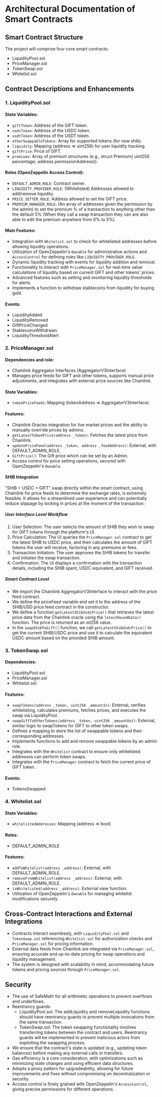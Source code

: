 # Architectural Documentation of Smart Contracts

## Smart Contract Structure

The project will comprise four core smart contracts:
- LiquidityPool.sol
- PriceManager.sol
- TokenSwap.sol
- Whitelist.sol

## Contract Descriptions and Enhancements

### 1. LiquidityPool.sol

#### State Variables:
- `giftToken`: Address of the GIFT token.
- `usdcToken`: Address of the USDC token.
- `usdtToken`: Address of the USDT token.
- `otherSwappableTokens`: Array for supported tokens (for now shib).
- `liquidity`: Mapping (address => uint256) for user liquidity tracking.
- `giftPrice`: Price of GIFT.
- `premiums`: Array of premium structures (e.g., struct Premium{ uint256 percentage; address permissionAddress}).

#### Roles (OpenZeppelin Access Control):
- `DEFAULT_ADMIN_ROLE`: Contract owner.
- `LIQUIDITY_PROVIDER_ROLE`: (Whitelisted) Addresses allowed to add/remove liquidity.
- `PRICE_SETTER_ROLE`: Address allowed to set the GIFT price.
- `PREMIUM_MANAGER_ROLE`: (An array of addresses given the permission by the admin) to set the premium % of a transaction to anything other than the default 5% (When they call a swap transaction they can are also able to edit the premium anywhere from 0% to 5%).

#### Main Features:
- Integration with `Whitelist.sol` to check for whitelisted addresses before allowing liquidity operations.
- Utilization of OpenZeppelin's `Ownable` for administrative actions and `AccessControl` for defining roles like `LIQUIDITY_PROVIDER_ROLE`.
- Dynamic liquidity tracking with events for liquidity addition and removal.
- Functionality to interact with `PriceManager.sol` for real-time value calculations of liquidity based on current GIFT and other tokens' prices.
- Advanced features such as setting and monitoring liquidity thresholds for alerts.
- Implements a function to withdraw stablecoins from liquidity for buying gold.

#### Events:
- LiquidityAdded
- LiquidityRemoved
- GiftPriceChanged
- StablecoinsWithdrawn
- LiquidityThresholdAlert 

### 2. PriceManager.sol

#### Dependencies and role:
- Chainlink Aggregator Interfaces (AggregatorV3Interface)
- Manages price feeds for GIFT and other tokens, supports manual price adjustments, and integrates with external price sources like Chainlink.

#### State Variables:
- `tokenPriceFeeds`: Mapping (tokenAddress => AggregatorV3Interface)

#### Features:
- Chainlink Oracles integration for live market prices and the ability to manually override prices by admins.
- `getLatestTokenPrice(address _token)`: Fetches the latest price from Chainlink.
- `updatePriceFeed(address _token, address _feedAddress)`: External, with DEFAULT_ADMIN_ROLE.
- `GiftPrice()`: The Gift price which can be set by an Admin.
- Access control for price setting operations, secured with OpenZeppelin's `Ownable`.

#### SHIB Integration
"SHIB > USDC > GIFT" swap directly within the smart contract, using Chainlink for price feeds to determine the exchange rates, is extremely feasible. It allows for a streamlined user experience and can potentially reduce slippage by locking in prices at the moment of the transaction.

##### User Interface Level Workflow
1. User Selection: The user selects the amount of SHIB they wish to swap for GIFT tokens through the platform's UI.
2. Price Calculation: The UI queries the `PriceManager.sol` contract to get the latest SHIB to USDC price, and then calculates the amount of GIFT tokens the user will receive, factoring in any premiums or fees.
3. Transaction Initiation: The user approves the SHIB tokens for transfer and initiates the swap transaction.
4. Confirmation: The UI displays a confirmation with the transaction details, including the SHIB spent, USDC equivalent, and GIFT received.

##### Smart Contract Level
- We import the Chainlink AggregatorV3Interface to interact with the price feed contract.
- We define the priceFeed variable and set it to the address of the SHIB/USD price feed contract in the constructor. 
- We define a function `getLatestShibUsdcPrice()` that retrieves the latest price data from the Chainlink oracle using the `latestRoundData()` function. The price is returned as an int256 value.
- In the `swapShibToGift()` function, we call `getLatestShibUsdcPrice()` to get the current SHIB/USDC price and use it to calculate the equivalent USDC amount based on the provided SHIB amount.

### 3. TokenSwap.sol

#### Dependencies: 
- LiquidityPool.sol
- PriceManager.sol
- Whitelist.sol

#### Features:
- `swapTokens(address _token, uint256 _amountIn)`: External, verifies whitelisting, calculates premiums, fetches prices, and executes the swap via LiquidityPool.
- `swapGiftToOtherTokens(address _token, uint256 _amountOut)`: External, similar logic to swapTokens for GIFT to other token swaps.
- Defines a mapping to store the list of swappable tokens and their corresponding addresses.
- Implements functions to add and remove swappable tokens by an admin role.
- Integrates with the `Whitelist` contract to ensure only whitelisted addresses can perform token swaps.
- Integrates with the `PriceManager` contract to fetch the current price of GIFT token.

#### Events:
- TokensSwapped

### 4. Whitelist.sol

#### State Variables:
- `whitelistedAddresses`: Mapping (address => bool)

#### Roles:
- DEFAULT_ADMIN_ROLE

#### Features:
- `addToWhitelist(address _address)`: External, with DEFAULT_ADMIN_ROLE.
- `removeFromWhitelist(address _address)`: External, with DEFAULT_ADMIN_ROLE.
- `isWhitelisted(address _address)`: External view function.
- Utilization of OpenZeppelin's `Ownable` for managing whitelist modifications securely.

## Cross-Contract Interactions and External Integrations

- Contracts interact seamlessly, with `LiquidityPool.sol` and `TokenSwap.sol` referencing `Whitelist.sol` for authorization checks and `PriceManager.sol` for pricing information.
- External data feeds from Chainlink are integrated via `PriceManager.sol`, ensuring accurate and up-to-date pricing for swap operations and liquidity management.
- The system is designed with scalability in mind, accommodating future tokens and pricing sources through `PriceManager.sol`.

## Security
- The use of SafeMath for all arithmetic operations to prevent overflows and underflows.
- Reentrancy guards:
  - LiquidityPool.sol: The addLiquidity and removeLiquidity functions should have reentrancy guards to prevent multiple invocations from the same transaction.
  - TokenSwap.sol: The token swapping functionality involves transferring tokens between the contract and users. Reentrancy guards will be implemented to prevent malicious actors from exploiting the swapping process.
- We ensure that the contract's state is updated (e.g., updating token balances) before making any external calls or transfers.
- Gas efficiency is a core consideration, with optimizations such as minimizing state changes and using efficient data structures.
- Adopts a proxy pattern for upgradeability, allowing for future improvements and fixes without compromising on decentralization or security.
- Access control is finely grained with OpenZeppelin's `AccessControl`, giving precise permissions for different operations.